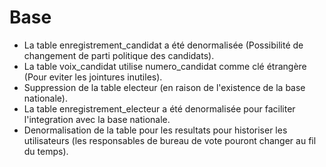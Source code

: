 # Base

- La table enregistrement_candidat a été denormalisée (Possibilité de changement de parti politique des candidats).
- La table voix_candidat utilise numero_candidat comme clé étrangère (Pour eviter les jointures inutiles).
- Suppression de la table electeur (en raison de l'existence de la base nationale).
- La table enregistrement_electeur a été denormalisée pour faciliter l'integration avec la base nationale.
- Denormalisation de la table pour les resultats pour historiser les utilisateurs (les responsables de bureau de vote pouront changer au fil du temps).
